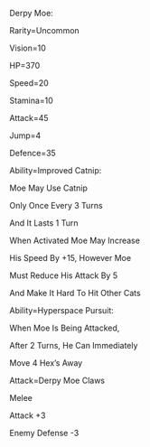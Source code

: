 Derpy Moe:

Rarity=Uncommon

Vision=10

HP=370

Speed=20

Stamina=10

Attack=45

Jump=4

Defence=35

Ability=Improved Catnip:

Moe May Use Catnip

Only Once Every 3 Turns

And It Lasts 1 Turn

When Activated Moe May Increase 

His Speed By +15, However Moe

Must Reduce His Attack By 5

And Make It Hard To Hit Other Cats

Ability=Hyperspace Pursuit:

When Moe Is Being Attacked,

After 2 Turns, He Can Immediately 

Move 4 Hex’s Away

Attack=Derpy Moe Claws

Melee

Attack +3

Enemy Defense -3

